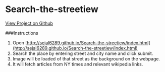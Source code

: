 # Search-the-streetiew

[View Project on Github](https://github.com/sejal6289/Search-the-streetiew)

###Instructions

1. Open [http://sejal6289.github.io/Search-the-streetiew/index.html](http://sejal6289.github.io/Search-the-streetiew/index.html)
2. Search the place by entering street and city name and click submit.
3. Image will be loaded of that street as the background on the webpage.
4. It will fetch articles from NY times and relevant wikipedia links.